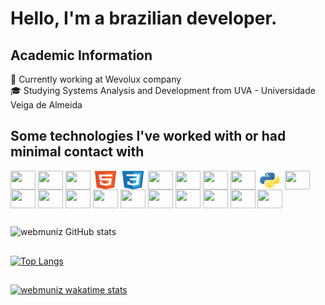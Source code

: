 # Hello, I'm a brazilian developer.

## Academic Information
<div>
<div>💼 Currently working at Wevolux company </div>
<div>🎓 Studying Systems Analysis and Development from UVA - Universidade Veiga de Almeida</div>
</div>

##

## Some technologies I've worked with or had minimal contact with

<div>
<img align="center" height="30" width="40" src="https://cdn.jsdelivr.net/gh/devicons/devicon/icons/java/java-original.svg" style="max-width: 100%;">
<img align="center"  height="30" width="40" src="https://cdn.jsdelivr.net/gh/devicons/devicon/icons/php/php-original.svg" style="max-width: 100%;">
<img align="center"  height="30" width="40" src="https://cdn.jsdelivr.net/gh/devicons/devicon/icons/phpstorm/phpstorm-plain.svg" style="max-width: 100%;">
<img align="center"  height="30" width="40" src="https://raw.githubusercontent.com/devicons/devicon/master/icons/html5/html5-original.svg" style="max-width: 100%;">
<img align="center"  height="30" width="40" src="https://raw.githubusercontent.com/devicons/devicon/master/icons/css3/css3-original.svg" style="max-width: 100%;">
<img align="center"  height="30" width="40" src="https://cdn.jsdelivr.net/gh/devicons/devicon/icons/bootstrap/bootstrap-plain-wordmark.svg" style="max-width: 100%;">
<img align="center"  height="30" width="40" src="https://cdn.jsdelivr.net/gh/devicons/devicon/icons/javascript/javascript-original.svg" style="max-width: 100%;">
<img align="center"  height="30" width="40" src="https://cdn.jsdelivr.net/gh/devicons/devicon/icons/jquery/jquery-original-wordmark.svg" style="max-width: 100%;">
<img align="center"  height="30" width="40" src="https://cdn.jsdelivr.net/gh/devicons/devicon/icons/wordpress/wordpress-plain.svg" style="max-width: 100%;">
<img align="center"  height="30" width="40" src="https://raw.githubusercontent.com/devicons/devicon/master/icons/python/python-original.svg" style="max-width: 100%;">
<img align="center"  height="30" width="40" src="https://cdn.jsdelivr.net/gh/devicons/devicon/icons/git/git-original.svg" style="max-width: 100%;">
<img align="center"  height="30" width="40" src="https://cdn.jsdelivr.net/gh/devicons/devicon/icons/intellij/intellij-original.svg" style="max-width: 100%;">
<img align="center"  height="30" width="40" src="https://cdn.jsdelivr.net/gh/devicons/devicon/icons/jira/jira-original.svg" style="max-width: 100%;">
<img align="center"  height="30" width="40" src="https://cdn.jsdelivr.net/gh/devicons/devicon/icons/mysql/mysql-original.svg" style="max-width: 100%;">
<img align="center"  height="30" width="40" src="https://cdn.jsdelivr.net/gh/devicons/devicon/icons/spring/spring-original.svg" style="max-width: 100%;">	
<img align="center"  height="30" width="40" src="https://cdn.jsdelivr.net/gh/devicons/devicon/icons/tomcat/tomcat-original.svg" style="max-width: 100%;">	
<img align="center"  height="30" width="40" src="https://cdn.jsdelivr.net/gh/devicons/devicon/icons/trello/trello-plain.svg" style="max-width: 100%;">	
<img align="center"  height="30" width="40" src="https://cdn.jsdelivr.net/gh/devicons/devicon/icons/vscode/vscode-original.svg" style="max-width: 100%;">
<img align="center"  height="30" width="40" src="https://cdn.jsdelivr.net/gh/devicons/devicon/icons/bitbucket/bitbucket-original-wordmark.svg" style="max-width: 100%;"/>
<img align="center"  height="30" width="40" src="https://cdn.jsdelivr.net/gh/devicons/devicon/icons/composer/composer-original.svg" style="max-width: 100%;"/>
<img align="center"  height="30" width="40" src="https://cdn.jsdelivr.net/gh/devicons/devicon/icons/filezilla/filezilla-plain.svg" style="max-width: 100%;"/>

</div>

##

![webmuniz GitHub stats](https://github-readme-stats.vercel.app/api?custom_title=activities&username=webmuniz&count_private=true&include_all_commits=true&theme=vue-dark)

## 

[![Top Langs](https://github-readme-stats.vercel.app/api/top-langs/?custom_title=most-used-languages&username=webmuniz&layout=default&theme=vue-dark&langs_count=10)](https://github.com/anuraghazra/github-readme-stats)

## 

[![webmuniz wakatime stats](https://github-readme-stats.vercel.app/api/wakatime?theme=vue-dark&custom_title=time-spent-programming-in-the-week&username=webmuniz)](https://github.com/webmuniz/github-readme-stats)

